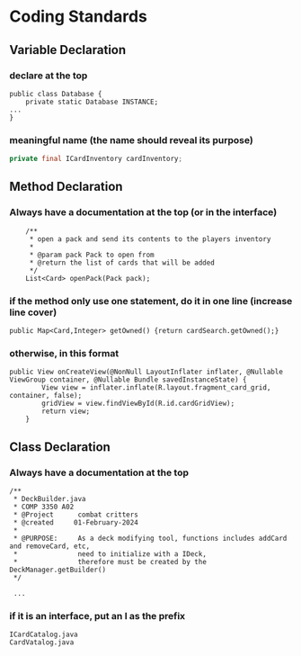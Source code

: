 # Coding Standards

## Variable Declaration

### declare at the top

```
public class Database {
    private static Database INSTANCE;
...
}
```

### meaningful name (the name should reveal its purpose)
    
```java
private final ICardInventory cardInventory;
```

## Method Declaration

### Always have a documentation at the top (or in the interface)

```
    /**
     * open a pack and send its contents to the players inventory
     *
     * @param pack Pack to open from
     * @return the list of cards that will be added
     */
    List<Card> openPack(Pack pack);
```

### if the method only use one statement, do it in one line (increase line cover)

```
public Map<Card,Integer> getOwned() {return cardSearch.getOwned();}
```

### otherwise, in this format

```
public View onCreateView(@NonNull LayoutInflater inflater, @Nullable ViewGroup container, @Nullable Bundle savedInstanceState) {
        View view = inflater.inflate(R.layout.fragment_card_grid, container, false);
        gridView = view.findViewById(R.id.cardGridView);
        return view;
    }
```

## Class Declaration

### Always have a documentation at the top

```
/**
 * DeckBuilder.java
 * COMP 3350 A02
 * @Project      combat critters
 * @created     01-February-2024
 *
 * @PURPOSE:     As a deck modifying tool, functions includes addCard and removeCard, etc,
 *               need to initialize with a IDeck,
 *               therefore must be created by the DeckManager.getBuilder()
 */
 
 ...
```

### if it is an interface, put an I as the prefix

```
ICardCatalog.java
CardVatalog.java
```